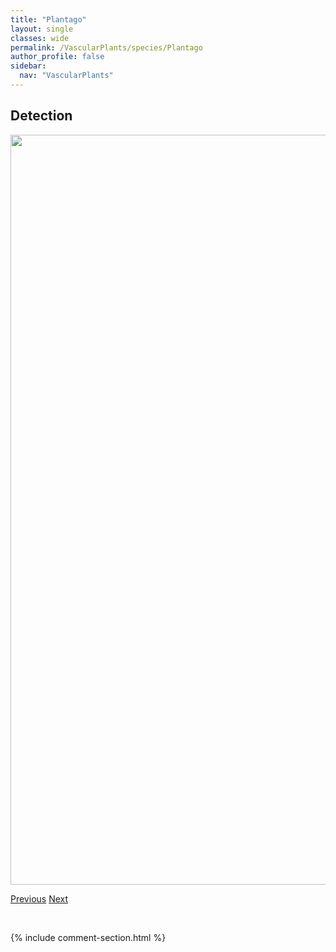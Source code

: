 ```yaml
---
title: "Plantago"
layout: single
classes: wide
permalink: /VascularPlants/species/Plantago
author_profile: false
sidebar:
  nav: "VascularPlants"
---
```


<h2>Detection</h2>

<a href="https://drive.google.com/uc?export=view&id=1ZnZJkk8ePSFVbEb00criFmuq47CbLtOt">
<img src="https://drive.google.com/uc?export=view&id=1ZnZJkk8ePSFVbEb00criFmuq47CbLtOt" height = "1200" width = "800">
</a>


<a href="/DevelopmentWebsite/VascularPlants/species/PlagiobothrysScouleri" class="pagination--pager" title="Plagiobothrys scouleri">Previous</a> <a href="/DevelopmentWebsite/VascularPlants/species/PlantagoElongata" class="pagination--pager" title="Plantago elongata">Next</a>

<p>&nbsp;</p>

{% include comment-section.html %}
